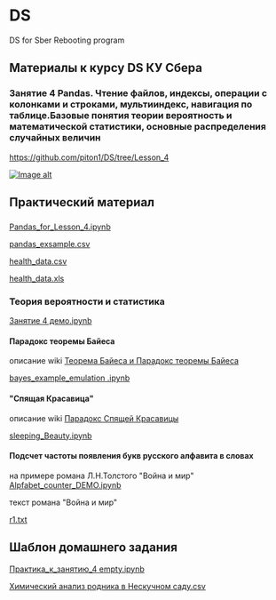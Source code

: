 # DS
DS for Sber Rebooting program

## Материалы к курсу DS КУ Сбера 

### Занятие 4 Pandas. Чтение файлов, индексы, операции с колонками и строками, мультииндекс, навигация по таблице.Базовые понятия теории вероятность и математической статистики, основные распределения случайных величин

https://github.com/piton1/DS/tree/Lesson_4

[![Image alt](https://github.com/piton1/DA/blob/main/poisson.png)](https://github.com/piton1/DS/blob/Lesson_4/%D0%97%D0%B0%D0%BD%D1%8F%D1%82%D0%B8%D0%B5%204v2.pdf)

## Практический материал
### 
[Pandas_for_Lesson_4.ipynb](https://github.com/piton1/DS/blob/Lesson_4/Pandas_for_Lesson_4.ipynb)

[pandas_exsample.csv](https://github.com/piton1/DS/blob/Lesson_4/pandas_exsample.csv)

[health_data.csv](https://github.com/piton1/DS/blob/Lesson_4/health_data.csv)

[health_data.xls](https://github.com/piton1/DS/blob/Lesson_4/health_data.xls)

### Теория вероятности и статистика 
[Занятие 4 демо.ipynb](https://github.com/piton1/DS/blob/Lesson_4/%D0%97%D0%B0%D0%BD%D1%8F%D1%82%D0%B8%D0%B5%204%20%D0%B4%D0%B5%D0%BC%D0%BE.ipynb)

#### Парадокс теоремы Байеса
описание wiki [Теорема Байеса и Парадокс теоремы Байеса](https://ru.wikipedia.org/w/index.php?title=%D0%A2%D0%B5%D0%BE%D1%80%D0%B5%D0%BC%D0%B0_%D0%91%D0%B0%D0%B9%D0%B5%D1%81%D0%B0#:~:text=%D0%9F%D1%80%D0%B8%D0%BC%D0%B5%D1%80%204%C2%A0%E2%80%94%20%D0%BF%D0%B0%D1%80%D0%B0%D0%B4%D0%BE%D0%BA%D1%81%20%D1%82%D0%B5%D0%BE%D1%80%D0%B5%D0%BC%D1%8B%20%D0%91%D0%B0%D0%B9%D0%B5%D1%81%D0%B0%5B%D0%BF%D1%80%D0%B0%D0%B2%D0%B8%D1%82%D1%8C,001%7D%7D%5Capprox%200%7B%2C%7D1098%5Cend%7Baligned%7D%7D%7D)

[bayes_example_emulation .ipynb](https://github.com/piton1/DS/blob/Lesson_4/bayes_example_emulation%20.ipynb)

#### "Спящая Красавица"
описание wiki [Парадокс Спящей Красавицы](https://ru.wikipedia.org/wiki/%D0%9F%D0%B0%D1%80%D0%B0%D0%B4%D0%BE%D0%BA%D1%81_%D1%81%D0%BF%D1%8F%D1%89%D0%B5%D0%B9_%D0%BA%D1%80%D0%B0%D1%81%D0%B0%D0%B2%D0%B8%D1%86%D1%8B#:~:text=%D0%9F%D0%B0%D1%80%D0%B0%D0%B4%D0%BE%D0%BA%D1%81%20%D1%81%D0%BF%D1%8F%D1%89%D0%B5%D0%B9%20%D0%BA%D1%80%D0%B0%D1%81%D0%B0%D0%B2%D0%B8%D1%86%D1%8B%20%E2%80%94%20%D0%BF%D0%B0%D1%80%D0%B0%D0%B4%D0%BE%D0%BA%D1%81%20%D1%82%D0%B5%D0%BE%D1%80%D0%B8%D0%B8,%D1%80%D0%B0%D0%B7%D0%BB%D0%B8%D1%87%D0%BD%D1%8B%D1%85%20%D1%80%D0%B5%D1%88%D0%B5%D0%BD%D0%B8%D1%8F%2C%20%D0%BF%D1%80%D0%BE%D1%82%D0%B8%D0%B2%D0%BE%D1%80%D0%B5%D1%87%D0%B0%D1%89%D0%B8%D1%85%20%D0%B4%D1%80%D1%83%D0%B3%20%D0%B4%D1%80%D1%83%D0%B3%D1%83)

[sleeping_Beauty.ipynb](https://github.com/piton1/DS/blob/Lesson_4/sleeping_Beauty.ipynb)

#### Подсчет частоты появления букв русского алфавита в словах
на примере романа Л.Н.Толстого "Война и мир"
[Alpfabet_counter_DEMO.ipynb](https://github.com/piton1/DS/blob/Lesson_4/Alpfabet_counter_DEMO.ipynb)

текст романа "Война и мир"

[r1.txt](https://github.com/piton1/DS/blob/Lesson_4/r1.txt)

## Шаблон домашнего задания
[Практика_к_занятию_4 empty.ipynb](https://github.com/piton1/DS/blob/Lesson_4/%D0%9F%D1%80%D0%B0%D0%BA%D1%82%D0%B8%D0%BA%D0%B0_%D0%BA_%D0%B7%D0%B0%D0%BD%D1%8F%D1%82%D0%B8%D1%8E_4_Empty.ipynb)

[Химический анализ родника в Нескучном саду.csv](https://github.com/piton1/DS/blob/Lesson_4/%D0%A5%D0%B8%D0%BC%D0%B8%D1%87%D0%B5%D1%81%D0%BA%D0%B8%D0%B8%CC%86%20%D0%B0%D0%BD%D0%B0%D0%BB%D0%B8%D0%B7%20%D1%80%D0%BE%D0%B4%D0%BD%D0%B8%D0%BA%D0%B0%20%D0%B2%20%D0%9D%D0%B5%D1%81%D0%BA%D1%83%D1%87%D0%BD%D0%BE%D0%BC%20%D1%81%D0%B0%D0%B4%D1%83.csv)
